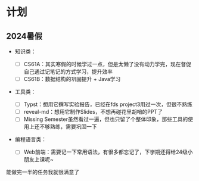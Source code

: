 # 计划

## 2024暑假

+ 知识类：

    - [ ] CS61A：其实寒假的时候学过一点，但是太懒了没有动力学完，现在督促自己通过记笔记的方式学习，提升效率
    - [ ] CS61B：数据结构的巩固提升 + Java学习

+ 工具类：

    - [ ] Typst：想用它撰写实验报告，已经在fds project3用过一次，但很不熟练
    - [ ] reveal-md：想用它制作Slides，不想再碰花里胡哨的PPT了
    - [ ] Missing Semester虽然看过一遍，但也只留了个整体印象，那些工具的使用上还不够熟练，需要巩固一下

+ 编程语言类：

    - [ ] Web前端：需要记一下常用语法，有很多都忘记了，下学期还得给24级小朋友上课呢~

<span class="heimu" title="你知道的太多了~">能做完一半的任务我就很满意了</span>


